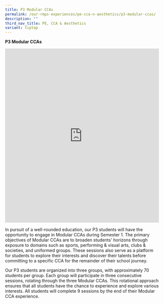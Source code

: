 ```yaml
---
title: P3 Modular CCAs
permalink: /our-rmps-experiences/pe-cca-n-aesthetics/p3-modular-ccas/
description: ""
third_nav_title: PE, CCA & Aesthetics
variant: tiptap
---
```

<p><strong>P3 Modular CCAs</strong>
</p>
<div class="iframe-wrapper">
<iframe height="569" width="100%" allowfullscreen="true" frameborder="0" src="https://docs.google.com/presentation/d/e/2PACX-1vQqh-hQsPZBTgSN5NmzWPknE_nSLLk0AfG7T8DJ-VMa8asp2X4r-GUe2YJ46ITDcLL4TT4r2VQQ1Toz/pubembed?start=true&amp;loop=true&amp;delayms=3000"></iframe>
</div>
<p>In pursuit of a well-rounded education, our P3 students will have the
opportunity to engage in Modular CCAs during Semester 1. The primary objectives
of Modular CCAs are to broaden students' horizons through exposure to domains
such as sports, performing &amp; visual arts, clubs &amp; societies, and
uniformed groups. These sessions also serve as a platform for students
to explore their interests and discover their talents before committing
to a specific CCA for the remainder of their school journey.</p>
<p>Our P3 students are organized into three groups, with approximately 70
students per group. Each group will participate in three consecutive sessions,
rotating through the three Modular CCAs. This rotational approach ensures
that all students have the chance to experience and explore various interests.
All students will complete 9 sessions by the end of their Modular CCA experience.</p>
<p></p>